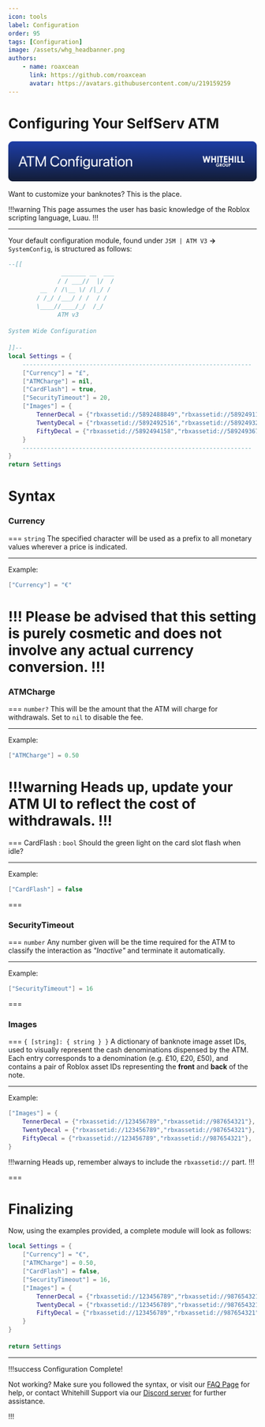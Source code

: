 ```yaml
---
icon: tools
label: Configuration
order: 95
tags: [Configuration]
image: /assets/whg_headbanner.png
authors: 
    - name: roaxcean
      link: https://github.com/roaxcean
      avatar: https://avatars.githubusercontent.com/u/219159259
---
```

# Configuring Your SelfServ ATM

![](/assets/banners/whg_atmconfig.png)

Want to customize your banknotes? This is the place.

!!!warning
This page assumes the user has basic knowledge of the Roblox scripting language, Luau.
!!!

---

Your default configuration module, found under `JSM | ATM V3` **->** `SystemConfig`, is structured as follows:

```lua
--[[ 
	           _______ __  ___
	          / / ___//  |/  /
	     __  / /\__ \/ /|_/ / 
	    / /_/ /___/ / /  / /  
	    \____//____/_/  /_/
 	          ATM v3

System Wide Configuration

]]--
local Settings = {
	-----------------------------------------------------------------
	["Currency"] = "£",
	["ATMCharge"] = nil,
	["CardFlash"] = true,
	["SecurityTimeout"] = 20,
	["Images"] = {
		TennerDecal = {"rbxassetid://5892488849","rbxassetid://5892491132"},
		TwentyDecal = {"rbxassetid://5892492516","rbxassetid://5892493276"},
		FiftyDecal = {"rbxassetid://5892494158","rbxassetid://5892493678"},
	}
	-----------------------------------------------------------------
}
return Settings
```

# Syntax

### Currency
=== `string`
The specified character will be used as a prefix to all monetary values wherever a price is indicated.

---

Example:
```lua
["Currency"] = "€"
```

!!!
Please be advised that this setting is purely cosmetic and does not involve any actual currency conversion.
!!!
===

### ATMCharge
=== `number?` 
This will be the amount that the ATM will charge for withdrawals. Set to `nil` to disable the fee.

---

Example:
```lua
["ATMCharge"] = 0.50
```

!!!warning
Heads up, update your ATM UI to reflect the cost of withdrawals.
!!!
===

=== CardFlash : `bool`
Should the green light on the card slot flash when idle?

---

Example:
```lua
["CardFlash"] = false
```
===

### SecurityTimeout
=== `number`
Any number given will be the time required for the ATM to classify the interaction as _"Inactive"_ and terminate it automatically.

---

Example:
```lua
["SecurityTimeout"] = 16
```
===

### Images
=== `{ [string]: { string } }`
A dictionary of banknote image asset IDs, used to visually represent the cash denominations dispensed by the ATM.  
Each entry corresponds to a denomination (e.g. £10, £20, £50), and contains a pair of Roblox asset IDs representing the **front** and **back** of the note.


---

Example:
```lua
["Images"] = {
	TennerDecal = {"rbxassetid://123456789","rbxassetid://987654321"},
	TwentyDecal = {"rbxassetid://123456789","rbxassetid://987654321"},
	FiftyDecal = {"rbxassetid://123456789","rbxassetid://987654321"},
}
```

!!!warning
Heads up, remember always to include the `rbxassetid://` part.
!!!

===

# Finalizing

Now, using the examples provided, a complete module will look as follows:

```lua
local Settings = {
	["Currency"] = "€",
	["ATMCharge"] = 0.50,
	["CardFlash"] = false,
	["SecurityTimeout"] = 16,
	["Images"] = {
		TennerDecal = {"rbxassetid://123456789","rbxassetid://987654321"},
		TwentyDecal = {"rbxassetid://123456789","rbxassetid://987654321"},
		FiftyDecal = {"rbxassetid://123456789","rbxassetid://987654321"},
	}
}

return Settings
```

---

!!!success Configuration Complete!

Not working? Make sure you followed the syntax, or visit our [FAQ Page](/faq.md) for help, or contact Whitehill Support via our [Discord server](https://discord.whitehill.group/) for further assistance.

!!!
